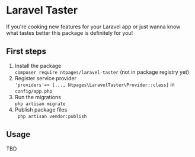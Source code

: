 # Laravel Taster

If you're cooking new features for your Laravel app or just wanna know what tastes better this package is definitely for you!

## First steps
1. Install the package\
`composer require ntpages/laravel-taster` (not in package registry yet)
2. Register service provider\
`'providers'=> [..., Ntpages\LaravelTaster\Provider::class]` in `config/app.php`
2. Run the migrations\
`php artisan migrate`
3. Publish package files\
` php artisan vendor:publish`

## Usage
TBD
